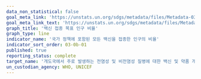 ```yaml
---
data_non_statistical: false
goal_meta_link: 'https://unstats.un.org/sdgs/metadata/files/Metadata-03-0b-01.pdf'
goal_meta_link_text: 'https://unstats.un.org/sdgs/metadata/files/Metadata-03-0b-01.pdf'
graph_title: '백신 접종 목표 인구 비율'
graph_type: line
indicator_name: '국가 정책에 포함된 모든 백신을 접종한 인구의 비율'
indicator_sort_order: 03-0b-01
published: true
reporting_status: complete
target_name: '개도국에서 주로 발생하는 전염성 및 비전염성 질병에 대한 백신 및 약품 개발과 연구 지원, 저렴한 가격의 필수 의약품 및 백신의 제공, 특히 모두에게 의약품에 대한 접근을 보장'
un_custodian_agency: WHO, UNICEF
---
```

